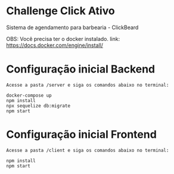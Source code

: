 # Challenge Click Ativo

Sistema de agendamento para barbearia - ClickBeard

OBS: Você precisa ter o docker instalado. link: https://docs.docker.com/engine/install/

# Configuração inicial Backend

```
Acesse a pasta /server e siga os comandos abaixo no terminal:

docker-compose up
npm install
npx sequelize db:migrate
npm start
```

# Configuração inicial Frontend

```
Acesse a pasta /client e siga os comandos abaixo no terminal:

npm install
npm start
```
